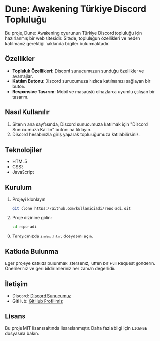 # Dune: Awakening Türkiye Discord Topluluğu

Bu proje, Dune: Awakening oyununun Türkiye Discord topluluğu için hazırlanmış bir web sitesidir. Sitede, topluluğun özellikleri ve neden katılmanız gerektiği hakkında bilgiler bulunmaktadır.

## Özellikler

- **Topluluk Özellikleri**: Discord sunucumuzun sunduğu özellikler ve avantajlar.
- **Katılım Butonu**: Discord sunucumuza hızlıca katılmanızı sağlayan bir buton.
- **Responsive Tasarım**: Mobil ve masaüstü cihazlarda uyumlu çalışan bir tasarım.

## Nasıl Kullanılır

1. Sitenin ana sayfasında, Discord sunucumuza katılmak için "Discord Sunucumuza Katılın" butonuna tıklayın.
2. Discord hesabınızla giriş yaparak topluluğumuza katılabilirsiniz.

## Teknolojiler

- HTML5
- CSS3
- JavaScript

## Kurulum

1. Projeyi klonlayın:
   ```bash
   git clone https://github.com/kullaniciadi/repo-adi.git
   ```
2. Proje dizinine gidin:
   ```bash
   cd repo-adi
   ```
3. Tarayıcınızda `index.html` dosyasını açın.

## Katkıda Bulunma

Eğer projeye katkıda bulunmak isterseniz, lütfen bir Pull Request gönderin. Önerileriniz ve geri bildirimleriniz her zaman değerlidir.

## İletişim

- Discord: [Discord Sunucumuz](https://discord.gg/SGgyyQGdvv)
- GitHub: [GitHub Profilimiz](https://github.com/zelradh)

## Lisans

Bu proje MIT lisansı altında lisanslanmıştır. Daha fazla bilgi için `LICENSE` dosyasına bakın.